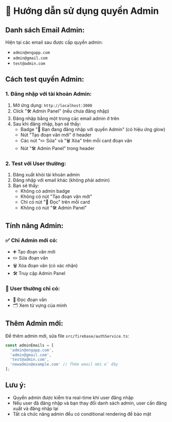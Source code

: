 # 🔑 Hướng dẫn sử dụng quyền Admin

## **Danh sách Email Admin:**
Hiện tại các email sau được cấp quyền admin:
- `admin@engapp.com`
- `admin@gmail.com` 
- `test@admin.com`

## **Cách test quyền Admin:**

### **1. Đăng nhập với tài khoản Admin:**
1. Mở ứng dụng: `http://localhost:3000`
2. Click "🛠️ Admin Panel" (nếu chưa đăng nhập)
3. Đăng nhập bằng một trong các email admin ở trên
4. Sau khi đăng nhập, bạn sẽ thấy:
   - Badge "🔑 Bạn đang đăng nhập với quyền Admin" (có hiệu ứng glow)
   - Nút "Tạo đoạn văn mới" ở header
   - Các nút "✏️ Sửa" và "🗑️ Xóa" trên mỗi card đoạn văn
   - Nút "🛠️ Admin Panel" trong header

### **2. Test với User thường:**
1. Đăng xuất khỏi tài khoản admin
2. Đăng nhập với email khác (không phải admin)
3. Bạn sẽ thấy:
   - Không có admin badge
   - Không có nút "Tạo đoạn văn mới"
   - Chỉ có nút "📖 Đọc" trên mỗi card
   - Không có nút "🛠️ Admin Panel"

## **Tính năng Admin:**

### **✅ Chỉ Admin mới có:**
- ➕ Tạo đoạn văn mới
- ✏️ Sửa đoạn văn
- 🗑️ Xóa đoạn văn (có xác nhận)
- 🛠️ Truy cập Admin Panel

### **👤 User thường chỉ có:**
- 📖 Đọc đoạn văn
- 🗂️ Xem từ vựng của mình

## **Thêm Admin mới:**
Để thêm admin mới, sửa file `src/firebase/authService.ts`:
```typescript
const adminEmails = [
  'admin@engapp.com',
  'admin@gmail.com',
  'test@admin.com',
  'newadmin@example.com' // Thêm email mới ở đây
];
```

## **Lưu ý:**
- Quyền admin được kiểm tra real-time khi user đăng nhập
- Nếu user đã đăng nhập và bạn thay đổi danh sách admin, user cần đăng xuất và đăng nhập lại
- Tất cả chức năng admin đều có conditional rendering để bảo mật
